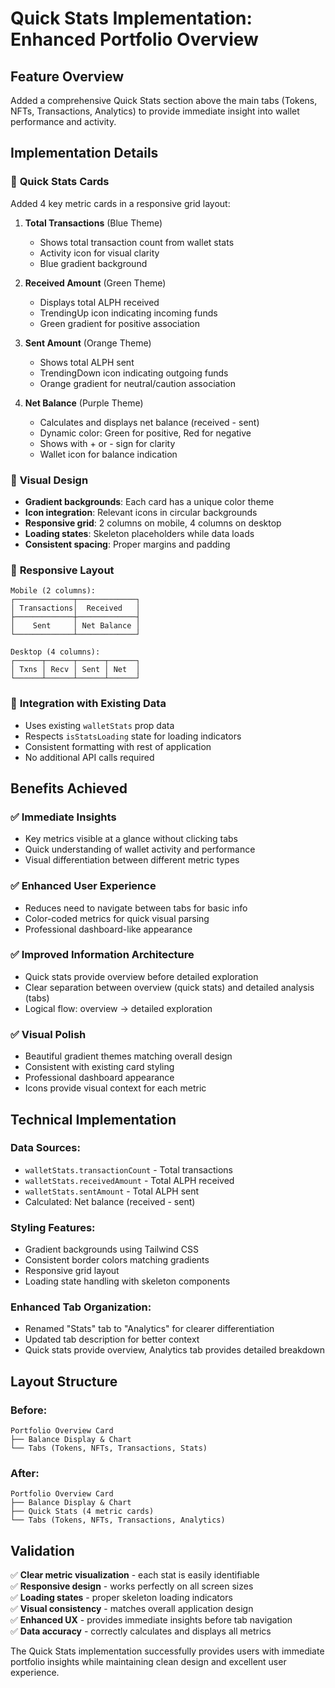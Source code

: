 # Quick Stats Implementation: Enhanced Portfolio Overview

## Feature Overview
Added a comprehensive Quick Stats section above the main tabs (Tokens, NFTs, Transactions, Analytics) to provide immediate insight into wallet performance and activity.

## Implementation Details

### 🎯 **Quick Stats Cards**
Added 4 key metric cards in a responsive grid layout:

1. **Total Transactions** (Blue Theme)
   - Shows total transaction count from wallet stats
   - Activity icon for visual clarity
   - Blue gradient background

2. **Received Amount** (Green Theme)
   - Displays total ALPH received
   - TrendingUp icon indicating incoming funds
   - Green gradient for positive association

3. **Sent Amount** (Orange Theme)
   - Shows total ALPH sent
   - TrendingDown icon indicating outgoing funds
   - Orange gradient for neutral/caution association

4. **Net Balance** (Purple Theme)
   - Calculates and displays net balance (received - sent)
   - Dynamic color: Green for positive, Red for negative
   - Shows with + or - sign for clarity
   - Wallet icon for balance indication

### 🎨 **Visual Design**
- **Gradient backgrounds**: Each card has a unique color theme
- **Icon integration**: Relevant icons in circular backgrounds
- **Responsive grid**: 2 columns on mobile, 4 columns on desktop
- **Loading states**: Skeleton placeholders while data loads
- **Consistent spacing**: Proper margins and padding

### 📱 **Responsive Layout**
```
Mobile (2 columns):
┌─────────────┬─────────────┐
│ Transactions│  Received   │
├─────────────┼─────────────┤
│    Sent     │ Net Balance │
└─────────────┴─────────────┘

Desktop (4 columns):
┌──────┬──────┬──────┬──────┐
│ Txns │ Recv │ Sent │ Net  │
└──────┴──────┴──────┴──────┘
```

### 🔄 **Integration with Existing Data**
- Uses existing `walletStats` prop data
- Respects `isStatsLoading` state for loading indicators
- Consistent formatting with rest of application
- No additional API calls required

## Benefits Achieved

### ✅ **Immediate Insights**
- Key metrics visible at a glance without clicking tabs
- Quick understanding of wallet activity and performance
- Visual differentiation between different metric types

### ✅ **Enhanced User Experience**
- Reduces need to navigate between tabs for basic info
- Color-coded metrics for quick visual parsing
- Professional dashboard-like appearance

### ✅ **Improved Information Architecture**
- Quick stats provide overview before detailed exploration
- Clear separation between overview (quick stats) and detailed analysis (tabs)
- Logical flow: overview → detailed exploration

### ✅ **Visual Polish**
- Beautiful gradient themes matching overall design
- Consistent with existing card styling
- Professional dashboard appearance
- Icons provide visual context for each metric

## Technical Implementation

### Data Sources:
- `walletStats.transactionCount` - Total transactions
- `walletStats.receivedAmount` - Total ALPH received
- `walletStats.sentAmount` - Total ALPH sent
- Calculated: Net balance (received - sent)

### Styling Features:
- Gradient backgrounds using Tailwind CSS
- Consistent border colors matching gradients
- Responsive grid layout
- Loading state handling with skeleton components

### Enhanced Tab Organization:
- Renamed "Stats" tab to "Analytics" for clearer differentiation
- Updated tab description for better context
- Quick stats provide overview, Analytics tab provides detailed breakdown

## Layout Structure

### Before:
```
Portfolio Overview Card
├── Balance Display & Chart
└── Tabs (Tokens, NFTs, Transactions, Stats)
```

### After:
```
Portfolio Overview Card
├── Balance Display & Chart
├── Quick Stats (4 metric cards)
└── Tabs (Tokens, NFTs, Transactions, Analytics)
```

## Validation
✅ **Clear metric visualization** - each stat is easily identifiable  
✅ **Responsive design** - works perfectly on all screen sizes  
✅ **Loading states** - proper skeleton loading indicators  
✅ **Visual consistency** - matches overall application design  
✅ **Enhanced UX** - provides immediate insights before tab navigation  
✅ **Data accuracy** - correctly calculates and displays all metrics  

The Quick Stats implementation successfully provides users with immediate portfolio insights while maintaining clean design and excellent user experience. 